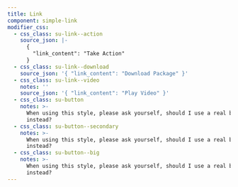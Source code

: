```yaml
---
title: Link
component: simple-link
modifier_css:
  - css_class: su-link--action
    source_json: |-
      {
        "link_content": "Take Action"
      }
  - css_class: su-link--download
    source_json: '{ "link_content": "Download Package" }'
  - css_class: su-link--video
    notes: ''
    source_json: '{ "link_content": "Play Video" }'
  - css_class: su-button
    notes: >-
      When using this style, please ask yourself, should I use a real button
      instead?
  - css_class: su-button--secondary
    notes: >-
      When using this style, please ask yourself, should I use a real button
      instead?
  - css_class: su-button--big
    notes: >-
      When using this style, please ask yourself, should I use a real button
      instead?
---
```

